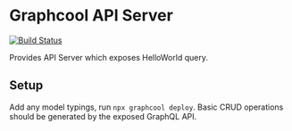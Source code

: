 # Graphcool API Server

[![Build Status](https://travis-ci.com/robertprice93/graphcool-api.svg?branch=master)](https://travis-ci.com/robertprice93/graphcool-api)

Provides API Server which exposes HelloWorld query.

## Setup

Add any model typings, run `npx graphcool deploy`.
Basic CRUD operations should be generated by the exposed GraphQL API.